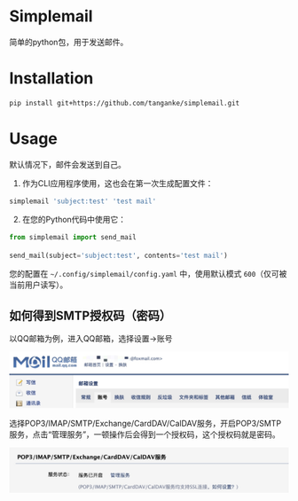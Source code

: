 # Simplemail

简单的python包，用于发送邮件。

# Installation

```bash
pip install git+https://github.com/tanganke/simplemail.git
```

# Usage

默认情况下，邮件会发送到自己。

1. 作为CLI应用程序使用，这也会在第一次生成配置文件：

```bash
simplemail 'subject:test' 'test mail'
```

2. 在您的Python代码中使用它：

```python
from simplemail import send_mail

send_mail(subject='subject:test', contents='test mail')
```

您的配置在 `~/.config/simplemail/config.yaml` 中，使用默认模式 `600`（仅可被当前用户读写）。

## 如何得到SMTP授权码（密码）

以QQ邮箱为例，进入QQ邮箱，选择设置->账号

![Alt text](images/qq-account.jpg)

选择POP3/IMAP/SMTP/Exchange/CardDAV/CalDAV服务，开启POP3/SMTP服务，点击“管理服务”，一顿操作后会得到一个授权码，这个授权码就是密码。

![Alt text](images/qq-smtp.jpeg)
